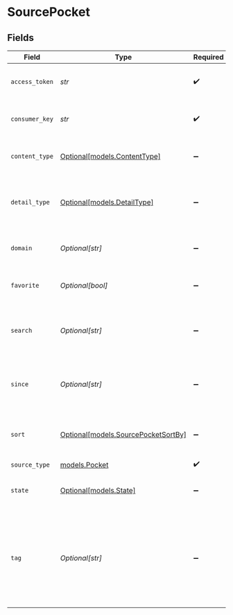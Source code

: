 # SourcePocket


## Fields

| Field                                                                                           | Type                                                                                            | Required                                                                                        | Description                                                                                     | Example                                                                                         |
| ----------------------------------------------------------------------------------------------- | ----------------------------------------------------------------------------------------------- | ----------------------------------------------------------------------------------------------- | ----------------------------------------------------------------------------------------------- | ----------------------------------------------------------------------------------------------- |
| `access_token`                                                                                  | *str*                                                                                           | :heavy_check_mark:                                                                              | The user's Pocket access token.                                                                 |                                                                                                 |
| `consumer_key`                                                                                  | *str*                                                                                           | :heavy_check_mark:                                                                              | Your application's Consumer Key.                                                                |                                                                                                 |
| `content_type`                                                                                  | [Optional[models.ContentType]](../models/contenttype.md)                                        | :heavy_minus_sign:                                                                              | Select the content type of the items to retrieve.                                               |                                                                                                 |
| `detail_type`                                                                                   | [Optional[models.DetailType]](../models/detailtype.md)                                          | :heavy_minus_sign:                                                                              | Select the granularity of the information about each item.                                      |                                                                                                 |
| `domain`                                                                                        | *Optional[str]*                                                                                 | :heavy_minus_sign:                                                                              | Only return items from a particular `domain`.                                                   |                                                                                                 |
| `favorite`                                                                                      | *Optional[bool]*                                                                                | :heavy_minus_sign:                                                                              | Retrieve only favorited items.                                                                  |                                                                                                 |
| `search`                                                                                        | *Optional[str]*                                                                                 | :heavy_minus_sign:                                                                              | Only return items whose title or url contain the `search` string.                               |                                                                                                 |
| `since`                                                                                         | *Optional[str]*                                                                                 | :heavy_minus_sign:                                                                              | Only return items modified since the given timestamp.                                           | 2022-10-20 14:14:14                                                                             |
| `sort`                                                                                          | [Optional[models.SourcePocketSortBy]](../models/sourcepocketsortby.md)                          | :heavy_minus_sign:                                                                              | Sort retrieved items by the given criteria.                                                     |                                                                                                 |
| `source_type`                                                                                   | [models.Pocket](../models/pocket.md)                                                            | :heavy_check_mark:                                                                              | N/A                                                                                             |                                                                                                 |
| `state`                                                                                         | [Optional[models.State]](../models/state.md)                                                    | :heavy_minus_sign:                                                                              | Select the state of the items to retrieve.                                                      |                                                                                                 |
| `tag`                                                                                           | *Optional[str]*                                                                                 | :heavy_minus_sign:                                                                              | Return only items tagged with this tag name. Use _untagged_ for retrieving only untagged items. |                                                                                                 |